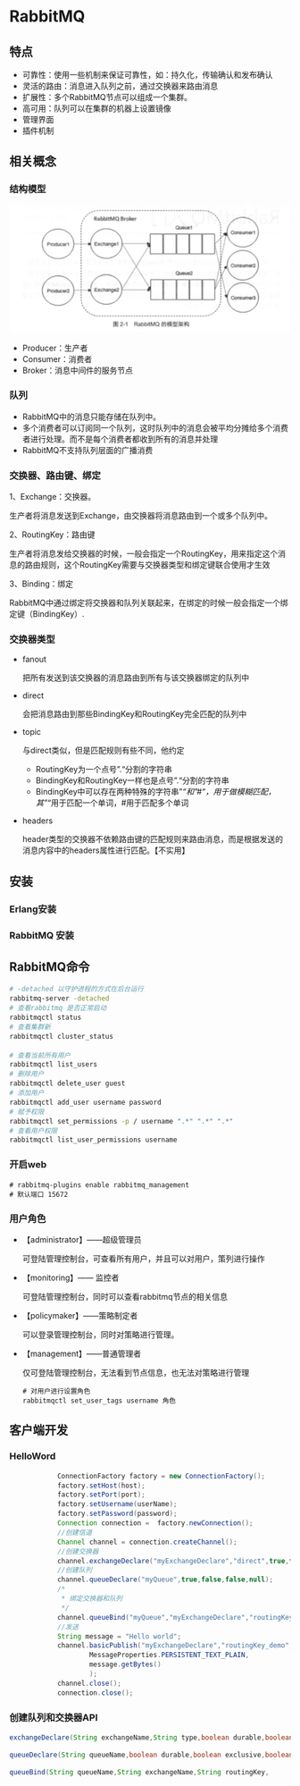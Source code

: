 # RabbitMQ

## 特点

* 可靠性：使用一些机制来保证可靠性，如：持久化，传输确认和发布确认
* 灵活的路由：消息进入队列之前，通过交换器来路由消息
* 扩展性：多个RabbitMQ节点可以组成一个集群。
* 高可用：队列可以在集群的机器上设置镜像
* 管理界面
* 插件机制

## 相关概念

### 结构模型

![1553397983056](.\img\RabbitMq.png)

* Producer：生产者
* Consumer：消费者
* Broker：消息中间件的服务节点

### 队列

* RabbitMQ中的消息只能存储在队列中。
* 多个消费者可以订阅同一个队列，这时队列中的消息会被平均分摊给多个消费者进行处理。而不是每个消费者都收到所有的消息并处理
* RabbitMQ不支持队列层面的广播消费

### 交换器、路由键、绑定

1、Exchange：交换器。

​	生产者将消息发送到Exchange，由交换器将消息路由到一个或多个队列中。

2、RoutingKey：路由键

​	生产者将消息发给交换器的时候，一般会指定一个RoutingKey，用来指定这个消息的路由规则，这个RoutingKey需要与交换器类型和绑定键联合使用才生效

3、Binding：绑定

​	RabbitMQ中通过绑定将交换器和队列关联起来，在绑定的时候一般会指定一个绑定键（BindingKey）.

### 交换器类型

* fanout

  把所有发送到该交换器的消息路由到所有与该交换器绑定的队列中

* direct

  会把消息路由到那些BindingKey和RoutingKey完全匹配的队列中

* topic

  与direct类似，但是匹配规则有些不同，他约定

  +  RoutingKey为一个点号”.“分割的字符串
  + BindingKey和RoutingKey一样也是点号”.“分割的字符串
  + BindingKey中可以存在两种特殊的字符串”*“和”#“，用于做模糊匹配，其”*“用于匹配一个单词，#用于匹配多个单词

* headers

  header类型的交换器不依赖路由键的匹配规则来路由消息，而是根据发送的消息内容中的headers属性进行匹配。【不实用】

##  安装

### Erlang安装

### RabbitMQ 安装

## RabbitMQ命令

```bash
# -detached 以守护进程的方式在后台运行
rabbitmq-server -detached
# 查看rabbitmq 是否正常启动
rabbitmqctl status
# 查看集群新
rabbitmqctl cluster_status

# 查看当前所有用户
rabbitmqctl list_users
# 删除用户
rabbitmqctl delete_user guest
# 添加用户
rabbitmqctl add_user username password
# 赋予权限
rabbitmqctl set_permissions -p / username ".*" ".*" ".*"
# 查看用户权限
rabbitmqctl list_user_permissions username 
```

### 开启web

```shell
# rabbitmq-plugins enable rabbitmq_management
# 默认端口 15672
```

### 用户角色

* 【administrator】——超级管理员

  可登陆管理控制台，可查看所有用户，并且可以对用户，策列进行操作

* 【monitoring】—— 监控者

  可登陆管理控制台，同时可以查看rabbitmq节点的相关信息

* 【policymaker】——策略制定者

  可以登录管理控制台，同时对策略进行管理。

* 【management】——普通管理者

  仅可登陆管理控制台，无法看到节点信息，也无法对策略进行管理

  ```shell
  # 对用户进行设置角色
  rabbitmqctl set_user_tags username 角色
  ```


## 客户端开发

### HelloWord

```java
			ConnectionFactory factory = new ConnectionFactory();
        	factory.setHost(host);
        	factory.setPort(port);
        	factory.setUsername(userName);
        	factory.setPassword(password);
      		Connection connection =  factory.newConnection();
            //创建信道
	        Channel channel = connection.createChannel();
			//创建交换器
            channel.exchangeDeclare("myExchangeDeclare","direct",true,false,null);
			//创建队列
            channel.queueDeclare("myQueue",true,false,false,null);
            /*
             * 绑定交换器和队列
             */
            channel.queueBind("myQueue","myExchangeDeclare","routingKey_demo");
			//发送
            String message = "Hello world";
            channel.basicPublish("myExchangeDeclare","routingKey_demo",
                    MessageProperties.PERSISTENT_TEXT_PLAIN,
                    message.getBytes()
                    );
            channel.close();
            connection.close();
```

### 创建队列和交换器API

```java
exchangeDeclare(String exchangeName,String type,boolean durable,boolean,  	                             autoDelete,boolean internal,Map<String,Object> argument)
```

```java
queueDeclare(String queueName,boolean durable,boolean exclusive,boolean                                   autoDelete,Map<String,Object> argument)
```

```java
queueBind(String queueName,String exchangeName,String routingKey,                                         Map<String,Object> arguments)
```


